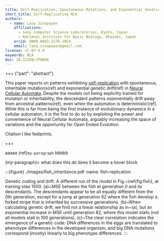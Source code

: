 ```yaml
---
title: Self-Replication, Spontaneous Mutations, and Exponential Genetic Drift in Neural Cellular Automata
short_title: Self-Replicating NCA
authors:
  - name: Lana Sinapayen 
    affiliations:
      - Sony Computer Science Laboratories, Kyoto, Japan
      - National Institute for Basic Biology, Okazaki, Japan
    orcid: 0000-0003-2270-2954
    email: lana.sinapayen@gmail.com
license: CC-BY-4.0
keywords: NCA
doi: 10.32388/JPUWVB
---
```



+++ {"part": "abstract"}

This paper reports on patterns exhibiting [self-replication](#fish-replication) with spontaneous, inheritable mutations(ref) and exponential genetic drift(ref) in [Neural Cellular Automata](doi:10.23915/distill.00023). Despite the models not being explicitly trained for mutation or inheritability, the descendant patterns exponentially drift away from ancestral patterns(ref), even when the automaton is deterministic(ref). While this is far from being the first instance of evolutionary dynamics in a cellular automaton, it is the first to do so by exploiting the power and convenience of Neural Cellular Automata, arguably increasing the space of variations and the opportunity for Open Ended Evolution.

Citation[](doi:10.32388/JPUWVB)
I like fediprints[](https://lanasina.github.io/FederatedMimosa/).

+++

aaaaa {ref}`my-paragraph` bbbbb

(my-paragraph)=
what does this do does it become a hover block


:::{figure} ./images/fish_inheritance.pdf
:name: fish-replication

Genetic coding and drift. A different run of the model in Fig.~\ref{fig:fish}, at training step 1500. (a)~MSE between the fish at generation 0 and its descendants. The descendants appear to be all equally different from the 0th generation, except for a jump at generation 82 where the fish develop a forked stripe that is inherited by successive generations. (b)~When calculating genetic drift, we find not a linear relationship as in~(a), but an exponential increase in MSE until generation 82, where this model stalls (not all models stall in 100 generations). (c)~The clear correlation indicates the emergence of a genetic code: DNA differences in the eggs are translated to phenotype differences in the developed organism, and big DNA mutations correspond (mostly) linearly to big phenotype differences.
:::